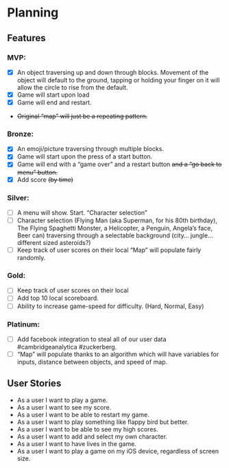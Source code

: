 # Planning

## Features

### MVP:

* [x] An object traversing up and down through blocks. Movement of the object will default to the ground, tapping or holding your finger on it will allow the circle to rise from the default.
* [x] Game will start upon load
* [x] Game will end and restart.
* ~~Original “map” will just be a repeating pattern.~~

### Bronze:

* [x] An emoji/picture traversing through multiple blocks.
* [x] Game will start upon the press of a start button.
* [x] Game will end with a “game over” and a restart button ~~and a “go back to menu” button.~~
* [x] Add score ~~(by time)~~

### Silver:

* [ ] A menu will show. Start. “Character selection”
* [ ] Character selection (Flying Man (aka Superman, for his 80th birthday), The Flying Spaghetti Monster, a Helicopter, a Penguin, Angela’s face, Beer can) traversing through a selectable background (city… jungle… different sized asteroids?)
* [ ] Keep track of user scores on their local
      “Map” will populate fairly randomly.

### Gold:

* [ ] Keep track of user scores on their local
* [ ] Add top 10 local scoreboard.
* [ ] Ability to increase game-speed for difficulty. (Hard, Normal, Easy)

### Platinum:

* [ ] Add facebook integration to steal all of our user data #cambridgeanalytica #zuckerberg.
* [ ] “Map” will populate thanks to an algorithm which will have variables for inputs, distance between objects, and speed of map.

## User Stories

* As a user I want to play a game.
* As a user I want to see my score.
* As a user I want to be able to restart my game.
* As a user I want to play something like flappy bird but better.
* As a user I want to be able to see my high scores.
* As a user I want to add and select my own character.
* As a user I want to have lives in the game.
* As a user I want to play a game on my iOS device, regardless of screen size.
